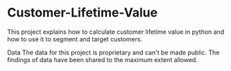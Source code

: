 # Customer-Lifetime-Value
This project explains how to calculate customer lifetime value in python and how to use it to segment and target customers.

Data
The data for this project is proprietary and can't be made public. The findings of data have been shared to the maximum extent allowed.

